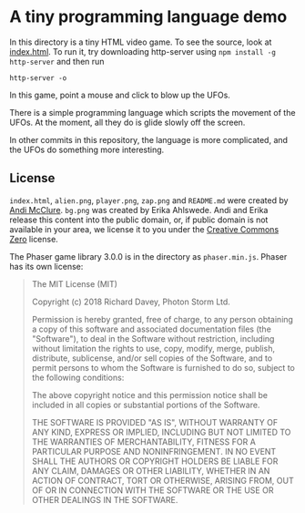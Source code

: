 # A tiny programming language demo

In this directory is a tiny HTML video game. To see the source, look at [index.html](index.html). To run it, try downloading http-server using `npm install -g http-server` and then run

	http-server -o

In this game, point a mouse and click to blow up the UFOs.

There is a simple programming language which scripts the movement of the UFOs. At the moment, all they do is glide slowly off the screen.

In other commits in this repository, the language is more complicated, and the UFOs do something more interesting.

## License

`index.html`, `alien.png`, `player.png`, `zap.png` and `README.md` were created by [Andi McClure](http://runhello.com/). `bg.png` was created by Erika Ahlswede. Andi and Erika release this content into the public domain, or, if public domain is not available in your area, we license it to you under the [Creative Commons Zero](https://creativecommons.org/share-your-work/public-domain/cc0/) license.

The Phaser game library 3.0.0 is in the directory as `phaser.min.js`. Phaser has its own license:

> The MIT License (MIT)
>
> Copyright (c) 2018 Richard Davey, Photon Storm Ltd.
>
> Permission is hereby granted, free of charge, to any person obtaining a copy of
> this software and associated documentation files (the "Software"), to deal in
> the Software without restriction, including without limitation the rights to
> use, copy, modify, merge, publish, distribute, sublicense, and/or sell copies of
> the Software, and to permit persons to whom the Software is furnished to do so,
> subject to the following conditions:
>
> The above copyright notice and this permission notice shall be included in all
> copies or substantial portions of the Software.
>
> THE SOFTWARE IS PROVIDED "AS IS", WITHOUT WARRANTY OF ANY KIND, EXPRESS OR
> IMPLIED, INCLUDING BUT NOT LIMITED TO THE WARRANTIES OF MERCHANTABILITY, FITNESS
> FOR A PARTICULAR PURPOSE AND NONINFRINGEMENT. IN NO EVENT SHALL THE AUTHORS OR
> COPYRIGHT HOLDERS BE LIABLE FOR ANY CLAIM, DAMAGES OR OTHER LIABILITY, WHETHER
> IN AN ACTION OF CONTRACT, TORT OR OTHERWISE, ARISING FROM, OUT OF OR IN
> CONNECTION WITH THE SOFTWARE OR THE USE OR OTHER DEALINGS IN THE SOFTWARE.
